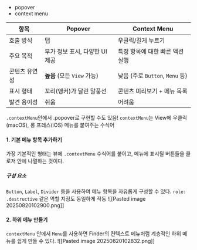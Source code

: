 - popover
- context menu

| 항목      | Popover               | Context Menu               |
| ------- | --------------------- | -------------------------- |
| 호출 방식   | 탭                     | 우클릭/길게 누르기                 |
| 주요 목적   | 부가 정보 표시, 다양한 UI 제공   | 특정 항목에 대한 빠른 액션 실행         |
| 콘텐츠 유연성 | **높음** (모든 `View` 가능) | 낮음 (주로 `Button`, `Menu` 등) |
| 표시 형태   | 꼬리(앵커)가 달린 말풍선        | 콘텐츠 미리보기 + 메뉴 목록           |
| 발견 용이성  | 쉬움                    | 어려움                        |

`.contextMenu`안에서 .popover로 구현할 수도 있음!
`contextMenu`는 View에 우클릭(macOS), 롱 프레스(iOS) 메뉴를 붙여주는 수식어
#### **1. 기본 메뉴 항목 추가하기**
가장 기본적인 형태는 뷰에 `.contextMenu` 수식어를 붙이고, 메뉴에 표시될 버튼들을 클로저 안에 나열하는 것이다.
##### 구성 요소
`Button`, `Label`, `Divider` 등을 사용하여 메뉴 항목을 자유롭게 구성할 수 있다. 
`role: .destructive` 같은 역할 지정도 동일하게 작동
![[Pasted image 20250820102900.png]]
#### **2. 하위 메뉴 만들기**
`contextMenu` 안에서 `Menu`를 사용하면 Finder의 컨텍스트 메뉴처럼 계층적인 하위 메뉴를 쉽게 만들 수 있다.
![[Pasted image 20250820102832.png]]
